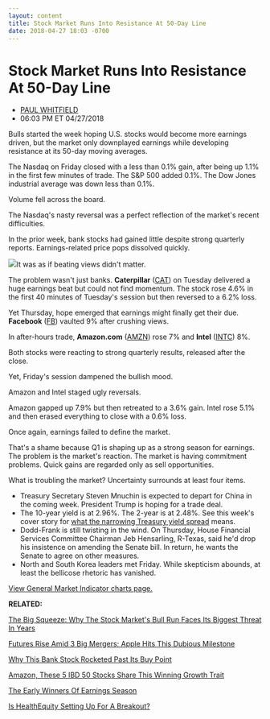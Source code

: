 ```yaml
---
layout: content
title: Stock Market Runs Into Resistance At 50-Day Line
date: 2018-04-27 18:03 -0700
---
```



Stock Market Runs Into Resistance At 50-Day Line
=================================================




* [PAUL WHITFIELD](https://www.investors.com/author/whitfieldp/ "Posts by PAUL WHITFIELD")
* 06:03 PM ET 04/27/2018




Bulls started the week hoping U.S. stocks would become more earnings driven, but the market only downplayed earnings while developing resistance at its 50-day moving averages.




The Nasdaq on Friday closed with a less than 0.1% gain, after being up 1.1% in the first few minutes of trade. The S&P 500 added 0.1%. The Dow Jones industrial average was down less than 0.1%.


Volume fell across the board.


The Nasdaq's nasty reversal was a perfect reflection of the market's recent difficulties.


In the prior week, bank stocks had gained little despite strong quarterly reports. Earnings-related price pops dissolved quickly.


[![](https://www.investors.com/wp-content/uploads/2018/04/MP043018-272x300.jpg)](https://www.investors.com/wp-content/uploads/2018/04/MP043018.jpg)It was as if beating views didn't matter.


The problem wasn't just banks. **Caterpillar** ([CAT](https://research.investors.com/quote.aspx?symbol=CAT)) on Tuesday delivered a huge earnings beat but could not find momentum. The stock rose 4.6% in the first 40 minutes of Tuesday's session but then reversed to a 6.2% loss.


Yet Thursday, hope emerged that earnings might finally get their due. **Facebook** ([FB](https://research.investors.com/quote.aspx?symbol=FB)) vaulted 9% after crushing views.


In after-hours trade, **Amazon.com** ([AMZN](https://research.investors.com/quote.aspx?symbol=AMZN)) rose 7% and **Intel** ([INTC](https://research.investors.com/quote.aspx?symbol=INTC)) 8%.


Both stocks were reacting to strong quarterly results, released after the close.


Yet, Friday's session dampened the bullish mood.


Amazon and Intel staged ugly reversals.


Amazon gapped up 7.9% but then retreated to a 3.6% gain. Intel rose 5.1% and then erased everything to close with a 0.6% loss.


Once again, earnings failed to define the market.


That's a shame because Q1 is shaping up as a strong season for earnings. The problem is the market's reaction. The market is having commitment problems. Quick gains are regarded only as sell opportunities.


What is troubling the market? Uncertainty surrounds at least four items.


* Treasury Secretary Steven Mnuchin is expected to depart for China in the coming week. President Trump is hoping for a trade deal.
* The 10-year yield is at 2.96%. The 2-year is at 2.48%. See this week's cover story for [what the narrowing Treasury yield spread](https://www.investors.com/news/economy/10-year-treasury-yield-fed-interest-rates/) means.
* Dodd-Frank is still twisting in the wind. On Thursday, House Financial Services Committee Chairman Jeb Hensarling, R-Texas, said he'd drop his insistence on amending the Senate bill. In return, he wants the Senate to agree on other measures.
* North and South Korea leaders met Friday. While skepticism abounds, at least the bellicose rhetoric has vanished.


[View General Market Indicator charts page.](https://www.investors.com/wp-content/uploads/2018/04/GMI_043018.pdf)


**RELATED:**


[The Big Squeeze: Why The Stock Market's Bull Run Faces Its Biggest Threat In Years](https://www.investors.com/news/economy/10-year-treasury-yield-fed-interest-rates/)


[Futures Rise Amid 3 Big Mergers; Apple Hits This Dubious Milestone](https://www.investors.com/market-trend/stock-market-today/dow-futures-today-apple-stock-lags-sprint-t-mobile-merger/)


[Why This Bank Stock Rocketed Past Its Buy Point](https://www.investors.com/news/svb-financial-silicon-valley-bank-stock-rises-earnings/)


[Amazon, These 5 IBD 50 Stocks Share This Winning Growth Trait](https://www.investors.com/research/amazon-twitter-mastercard-winning-earnings-growth-trait/)


[The Early Winners Of Earnings Season](https://www.investors.com/news/technology/fang-stocks-q1-earnings-winners/)


[Is HealthEquity Setting Up For A Breakout?](https://www.investors.com/stock-lists/sector-leaders/growth-stock-hsa-leader-buy-stock-market/)




